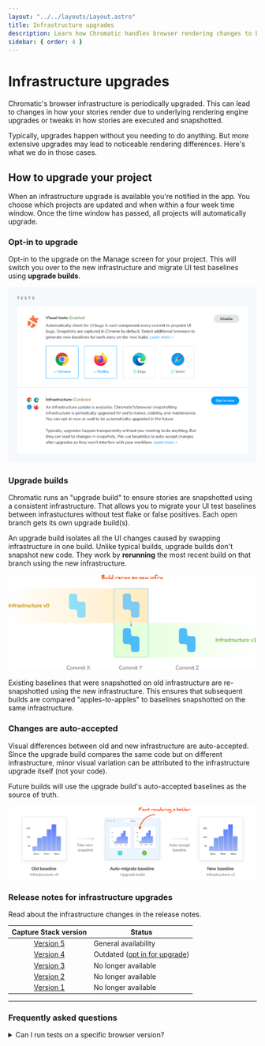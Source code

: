 ```yaml
---
layout: "../../layouts/Layout.astro"
title: Infrastructure upgrades
description: Learn how Chromatic handles browser rendering changes to be minimally disruptive
sidebar: { order: 4 }
---
```


# Infrastructure upgrades

Chromatic's browser infrastructure is periodically upgraded. This can lead to changes in how your stories render due to underlying rendering engine upgrades or tweaks in how stories are executed and snapshotted.

Typically, upgrades happen without you needing to do anything. But more extensive upgrades may lead to noticeable rendering differences. Here's what we do in those cases.

## How to upgrade your project

When an infrastructure upgrade is available you're notified in the app. You choose which projects are updated and when within a four week time window. Once the time window has passed, all projects will automatically upgrade.

### Opt-in to upgrade

Opt-in to the upgrade on the Manage screen for your project. This will switch you over to the new infrastructure and migrate UI test baselines using **upgrade builds**.

![Opt-in to infrastructure upgrade](../../images/managescreen-infrastructure-upgrade.png)

### Upgrade builds

Chromatic runs an "upgrade build" to ensure stories are snapshotted using a consistent infrastructure. That allows you to migrate your UI test baselines between infrastuctures without test flake or false positives. Each open branch gets its own upgrade build(s).

An upgrade build isolates all the UI changes caused by swapping infrastructure in one build. Unlike typical builds, upgrade builds don't snapshot new code. They work by **rerunning** the most recent build on that branch using the new infrastructure.

![Upgrade builds](../../images/infrastructure-upgrades-flow.png)

Existing baselines that were snapshotted on old infrastructure are re-snapshotted using the new infrastructure. This ensures that subsequent builds are compared "apples-to-apples" to baselines snapshotted on the same infrastructure.

### Changes are auto-accepted

Visual differences between old and new infrastructure are auto-accepted. Since the upgrade build compares the same code but on different infrastructure, minor visual variation can be attributed to the infrastructure upgrade itself (not your code).

Future builds will use the upgrade build's auto-accepted baselines as the source of truth.

![Auto-accept changes](../../images/infrastructure-upgrades-auto-accept.png)

### Release notes for infrastructure upgrades

Read about the infrastructure changes in the release notes.

|                   Capture Stack version                   | Status                                              |
| :-------------------------------------------------------: | --------------------------------------------------- |
| [Version 5](/docs/infrastructure-release-notes#version-5) | General availability                                |
| [Version 4](/docs/infrastructure-release-notes#version-4) | Outdated ([opt in for upgrade](#opt-in-to-upgrade)) |
| [Version 3](/docs/infrastructure-release-notes#version-3) | No longer available                                 |
| [Version 2](/docs/infrastructure-release-notes#version-2) | No longer available                                 |
| [Version 1](/docs/infrastructure-release-notes#version-1) | No longer available                                 |

---

### Frequently asked questions

<details>
<summary>Can I run tests on a specific browser version?</summary>

Chromatic does not support running tests on specific browser versions.
With each infrastructure upgrade, our goal is to provide you with the latest stable browser versions, enabling a consistently flake-free testing environment while simplifying our infrastructure and customer support.

Read our [documentation](browsers) to learn more about enabling additional browsers.

</details>
